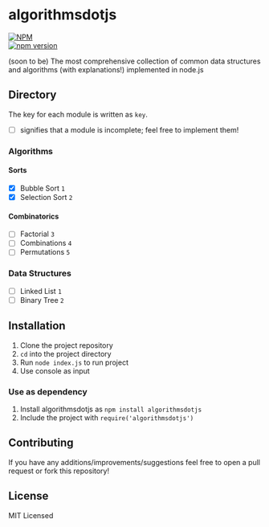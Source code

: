 # algorithmsdotjs

[![NPM](https://nodei.co/npm/algorithmsdotjs.png?mini=true)](https://nodei.co/npm/algorithmsdotjs/)  
[![npm version](https://badge.fury.io/js/algorithmsdotjs.svg)](https://badge.fury.io/js/algorithmsdotjs)

(soon to be) The most comprehensive collection of common data structures and algorithms (with explanations!) implemented in node.js

## Directory

The key for each module is written as `key`.

- [ ] signifies that a module is incomplete; feel free to implement them!

### Algorithms

#### Sorts

- [x] Bubble Sort `1`
- [x] Selection Sort `2`

#### Combinatorics

- [ ] Factorial `3`
- [ ] Combinations `4`
- [ ] Permutations `5`

### Data Structures

- [ ] Linked List `1`  
- [ ] Binary Tree `2`  

## Installation

1. Clone the project repository
2. `cd` into the project directory
3. Run `node index.js` to run project
4. Use console as input

### Use as dependency

1. Install algorithmsdotjs as `npm install algorithmsdotjs`
2. Include the project with `require('algorithmsdotjs')`

## Contributing

If you have any additions/improvements/suggestions feel free to open a pull request or fork this repository!

## License

MIT Licensed
